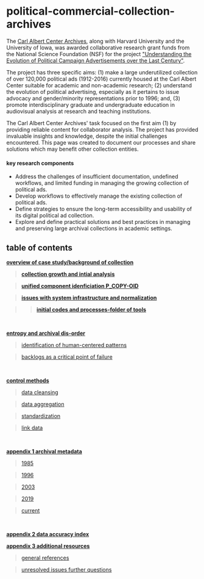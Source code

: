 # political-commercial-collection-archives


The [Carl Albert Center Archives](https://www.ou.edu/carlalbertcenter/congressional-collection), along with Harvard University and the University of Iowa, was awarded collaborative research grant funds from the National Science Foundation (NSF) for the project ["Understanding the Evolution of Political Campaign Advertisements over the Last Century"](https://s-lib024.lib.uiowa.edu/campaignvids/people.html).

The project has three specific aims: (1) make a large underutilized collection of  over 120,000 political ads (1912-2016) currently housed at the Carl Albert Center suitable for academic and non-academic research; (2) understand the evolution of political advertising, especially as it pertains to issue advocacy and gender/minority representations prior to 1996; and, (3) promote interdisciplinary graduate and undergraduate education in audiovisual analysis at research and teaching institutions. ​

The Carl Albert Center Archives' task focused on the first aim (1) by providing reliable content for collaborator analysis. The project has provided invaluable insights and knowledge, despite the initial challenges encountered. This page was created to document our processes and share solutions which may benefit other collection entities. 

#### **key research components**

- Address the challenges of insufficient documentation, undefined workflows, and limited funding in managing the growing collection of political ads.
- Develop workflows to effectively manage the existing collection of political ads.
- Define strategies to ensure the long-term accessibility and usability of its digital political ad collection.
- Explore and define practical solutions and best practices in managing and preserving large archival collections in academic settings.


## table of contents

[**overview of case study/background of collection**](https://github.com/prys0000/political-commercial-collection-archives/blob/main/documentation/case-study.md)

  > [**collection growth and intial analysis**](https://github.com/prys0000/political-commercial-collection-archives/blob/main/documentation/collection-growth-initial-analysis.md)

  > [**unified component idenficiation P_COPY-OID**](https://github.com/prys0000/political-commercial-collection-archives/blob/main/documentation/component-identification.md)

  > [**issues with system infrastructure and normalization**](https://github.com/prys0000/political-commercial-collection-archives/blob/main/documentation/issues%20with%20system%20infrastructure%20and%20normalization.md)

  >> [**initial codes and processes-folder of tools**](https://github.com/prys0000/political-commercial-collection-archives/tree/main/initial-codes-processes) 
<br>

[**entropy and archival dis-order**](entropy-and-archival-disorder)

> [identification of human-centered patterns](#identification-of-human-centered-patterns)

> [backlogs as a critical point of failure](#backlogs-as-a-critical-point-of-failure)
<br>

[**control methods**](control-methods)

> [data cleansing](#data-cleansing)

> [data aggregation](#data-aggregation)

> [standardization](#standardization)

> [link data](#link-data)
<br>

[**appendix 1  archival metadata**](appendix-1)

> [1985](#appendix-1-archival-metadata-1985)

> [1996](#appendix-1-archival-metadata-1996)

> [2003](#appendix-1-archival-metadata-2003)

> [2019](#appendix-1-archival-metadata-2019)

> [current](#appendix-1-archival-metdata-current)
<br>

[**appendix 2 data accuracy index**](appendix-2)
<br>

[**appendix 3 additional resources**](appendix-3)

> [general references](#general-references)

> [unresolved issues further questions](#unresolved-issues-further-questions)



#



